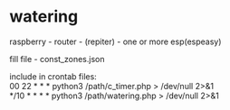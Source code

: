 # watering

raspberry - router - (repiter) - one or more esp(espeasy) <br>


fill file - const_zones.json <br>

include in crontab files: <br>
00 22 * * * python3 /path/c_timer.php > /dev/null 2>&1 <br>
*/10 * * * * python3 /path/watering.php > /dev/null 2>&1 <br>


